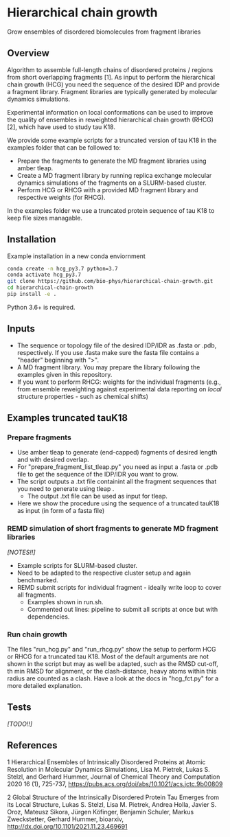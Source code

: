 # Hierarchical chain growth
Grow ensembles of disordered biomolecules from fragment libraries

## Overview
Algorithm to assemble full-length chains of disordered proteins / regions from short overlapping fragments [1]. 
As input to perform the hierarchical chain growth (HCG) you need the sequence of the desired IDP and provide a fragment library. 
Fragment libraries are typically generated by molecular dynamics simulations. 

Experimental information on local conformations can be used to improve the quality of ensembles in 
reweighted hierarchical chain growth (RHCG) [2], which have used to study tau K18. 

We provide some example scripts for a truncated version of tau K18 in the examples folder that can be followed to:
- Prepare the fragments to generate the MD fragment libraries using amber tleap.
- Create a MD fragment library by running replica exchange molecular dynamics simulations of the fragments on a SLURM-based cluster.
- Perform HCG or RHCG with a provided MD fragment library and respective weights (for RHCG).

In the examples folder we use a truncated protein sequence of tau K18 to keep file sizes managable. 

## Installation

Example installation in a new conda enviornment 

```bash
conda create -n hcg_py3.7 python=3.7
conda activate hcg_py3.7
git clone https://github.com/bio-phys/hierarchical-chain-growth.git
cd hierarchical-chain-growth
pip install -e . 
```

Python 3.6+ is required. 

## Inputs
- The sequence or topology file of the desired IDP/IDR as .fasta or .pdb, respectively. If you use .fasta make sure the fasta file contains a "header" beginning with ">".
- A MD fragment library. You may prepare the library following the examples given in this repository.
- If you want to perform RHCG: weights for the individual fragments (e.g., from ensemble reweighting against experimental data reporting on _local_ structure properties - such as chemical shifts)

## Examples truncated tauK18
### Prepare fragments
- Use amber tleap to generate (end-capped) fagments of desired length and with desired overlap.
- For "prepare_fragment_list_tleap.py" you need as input a .fasta or .pdb file to get the sequence of the IDP/IDR you want to grow.
- The script outputs a .txt file containint all the fragment sequences that you need to generate using tleap .
	- The output .txt file can be used as input for tleap.
- Here we show the procedure using the sequence of a truncated tauK18 as input (in form of a fasta file)

### REMD simulation of short fragments to generate MD fragment libraries
_[NOTES!!]_
- Example scripts for SLURM-based cluster.
- Need to be adapted to the respective cluster setup and again benchmarked.
- REMD submit scripts for individual fragment - ideally write loop to cover all fragments.
	- Examples shown in run.sh.
	- Commented out lines: pipeline to submit all scripts at once but with dependencies.

### Run chain growth
The files "run_hcg.py" and "run_rhcg.py" show the setup to perform HCG or RHCG for a truncated tau K18. Most of the default arguments are not shown in the script but may as well be adapted, such as the RMSD cut-off, th min RMSD for alignment, or the clash-distance, heavy atoms within this radius are counted as a clash. Have a look at the docs in "hcg_fct.py" for a more detailed explanation.

## Tests
_[TODO!!]_

## References
1 Hierarchical Ensembles of Intrinsically Disordered Proteins at Atomic Resolution in Molecular Dynamics Simulations, 
Lisa M. Pietrek, Lukas S. Stelzl, and Gerhard Hummer,
Journal of Chemical Theory and Computation 2020 16 (1), 725-737, https://pubs.acs.org/doi/abs/10.1021/acs.jctc.9b00809

2 Global Structure of the Intrinsically Disordered Protein Tau Emerges from its Local Structure, 
Lukas S. Stelzl, Lisa M. Pietrek, Andrea Holla, Javier S. Oroz, Mateusz Sikora, Jürgen Köfinger, Benjamin Schuler, Markus Zweckstetter, Gerhard Hummer, 
bioarxiv, http://dx.doi.org/10.1101/2021.11.23.469691
